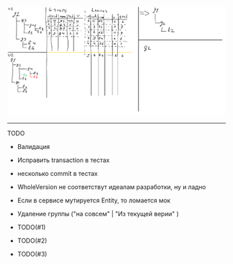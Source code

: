 ![Alt text](ActionSchema.png?raw=true "Schema")

----------
TODO
- Валидация
- Исправить transaction в тестах 
- несколько commit в тестах
- WholeVersion не соответствут идеалам разработки, ну и ладно
- Если в сервисе мутируется Entity, то ломается мок

- Удаление группы ("на совсем" | "Из текущей верии" )
- TODO(#1)
- TODO(#2)
- TODO(#3)